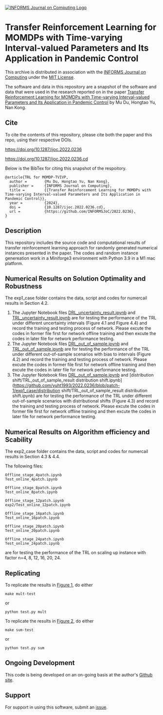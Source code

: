 [![INFORMS Journal on Computing Logo](https://INFORMSJoC.github.io/logos/INFORMS_Journal_on_Computing_Header.jpg)](https://pubsonline.informs.org/journal/ijoc)

# Transfer Reinforcement Learning for MOMDPs with Time-varying Interval-valued Parameters and Its Application in Pandemic Control

This archive is distributed in association with the [INFORMS Journal on
Computing](https://pubsonline.informs.org/journal/ijoc) under the [MIT License](LICENSE).

The software and data in this repository are a snapshot of the software and data
that were used in the research reported on in the paper 
[Transfer Reinforcement Learning for MOMDPs with Time-varying Interval-valued Parameters and Its Application in Pandemic Control](https://doi.org/10.1287/ijoc.2022.0236) by Mu Du, Hongtao Yu, Nan Kong. 


## Cite

To cite the contents of this repository, please cite both the paper and this repo, using their respective DOIs.

https://doi.org/10.1287/ijoc.2022.0236

https://doi.org/10.1287/ijoc.2022.0236.cd

Below is the BibTex for citing this snapshot of the respoitory.

```
@article{TRL for MOMDP-TVIVP,
  author =        {Mu Du, Hongtao Yu, Nan Kong},
  publisher =     {INFORMS Journal on Computing},
  title =         {{Transfer Reinforcement Learning for MOMDPs with Time-varying Interval-valued Parameters and Its Application in Pandemic Control}},
  year =          {2024},
  doi =           {10.1287/ijoc.2022.0236.cd},
  url =           {https://github.com/INFORMSJoC/2022.0236},
}  
```

## Description

This repository includes the source code and computational results of transfer reinforcement learning approach for randomly generated numerical instances presented in the paper. The codes and random instance genereation work in a Miniforge3 environment with Python 3.9 in a M1 mac platform.

## Numerical Results on Solution Optimality and Robustness

The exp1_case folder contains the data, script and codes for numercail results in Section 4.2.
1. The Jupyter Notebook files [DRL_uncertainty_result.ipynb](https://github.com/yuht1993/2022.0236/blob/patch-1/exp1_case/DRL_uncertainty_result.ipynb) and [TRL_uncertainty_result.ipynb](https://github.com/yuht1993/2022.0236/blob/patch-1/exp1_case/TRL_uncertainty_result.ipynb) are for testing the performance of the TRL under different uncertainty intervals (Figure 4.1 and Figure 4.4) and record the training and testing process of network. Please excute the codes in former file first for network offline training and then excute the codes in later file for network performance testing. 
2. The Jupyter Notebook files [DRL_out_of_sample.ipynb](https://github.com/yuht1993/2022.0236/blob/patch-1/exp1_case/DRL_out_of_sample.ipynb) and [TRL_out_of_sample.ipynb](https://github.com/yuht1993/2022.0236/blob/patch-1/exp1_case/TRL_out_of_sample.ipynb) are for testing the performance of the TRL under different out-of-sample scenarios with bias to intervals (Figure 4.2) and record the training and testing process of network. Please excute the codes in former file first for network offline training and then excute the codes in later file for network performance testing. 
3. The Jupyter Notebook files [DRL_out_of_sample.ipynb](https://github.com/yuht1993/2022.0236/blob/patch-1/exp1_case/DRL_out_of_sample.ipynb) and [distribution shift/TRL_out_of_sample_result distribution shift.ipynb](https://github.com/yuht1993/2022.0236/blob/patch-1/exp1_case/distribution shift/TRL_out_of_sample_result distribution shift.ipynb) are for testing the performance of the TRL under different out-of-sample scenarios with distributional shifts (Figure 4.3) and record the training and testing process of network. Please excute the codes in former file first for network offline training and then excute the codes in later file for network performance testing. 

## Numerical Results on Algorithm efficiency and Scability

The exp2_case folder contains the data, script and codes for numercail results in Section 4.3 & 4.4.

The following files:
```
Offline_stage_4patch.ipynb
Test_online_4patch.ipynb
```
```
Offline_stage_8patch.ipynb
Test_online_8patch.ipynb
```
```
Offline_stage_12patch.ipynb
exp2/Test_online_12patch.ipynb
```
```
Offline_stage_16patch.ipynb
Test_online_16patch.ipynb
```
```
Offline_stage_20patch.ipynb
Test_online_20patch.ipynb
```
```
Offline_stage_24patch.ipynb
Test_online_24patch.ipynb
```

are for testing the performance of the TRL on scaling up instance with factor n=4, 8, 12, 16, 20, 24. 

## Replicating

To replicate the results in [Figure 1](results/mult-test), do either

```
make mult-test
```
or
```
python test.py mult
```
To replicate the results in [Figure 2](results/sum-test), do either

```
make sum-test
```
or
```
python test.py sum
```

## Ongoing Development

This code is being developed on an on-going basis at the author's
[Github site](https://github.com/tkralphs/JoCTemplate).

## Support

For support in using this software, submit an
[issue](https://github.com/tkralphs/JoCTemplate/issues/new).
